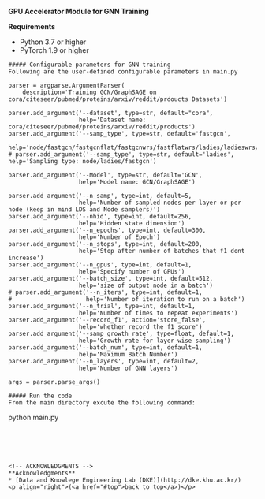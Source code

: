 
**GPU Accelerator Module for GNN Training**


**Requirements**

- Python 3.7 or higher
- PyTorch 1.9 or higher




```
##### Configurable parameters for GNN training
Following are the user-defined configurable parameters in main.py
```
    parser = argparse.ArgumentParser(
        description='Training GCN/GraphSAGE on cora/citeseer/pubmed/proteins/arxiv/reddit/prdoucts Datasets')

    parser.add_argument('--dataset', type=str, default="cora",
                        help='Dataset name: cora/citeseer/pubmed/proteins/arxiv/reddit/products')
    parser.add_argument('--samp_type', type=str, default='fastgcn',
                        help='node/fastgcn/fastgcnflat/fastgcnwrs/fastflatwrs/ladies/ladieswrs/ladiesflat/ladieswrs/ladiesflatwrs')
    # parser.add_argument('--samp_type', type=str, default='ladies', help='Sampling type: node/ladies/fastgcn')

    parser.add_argument('--Model', type=str, default='GCN',
                        help='Model name: GCN/GraphSAGE')

    parser.add_argument('--n_samp', type=int, default=5,
                        help='Number of sampled nodes per layer or per node (keep in mind LDS and Node samplers)')
    parser.add_argument('--nhid', type=int, default=256,
                        help='Hidden state dimension')
    parser.add_argument('--n_epochs', type=int, default=300,
                        help='Number of Epoch')
    parser.add_argument('--n_stops', type=int, default=200,
                        help='Stop after number of batches that f1 dont increase')
    parser.add_argument('--n_gpus', type=int, default=1,
                        help='Specify number of GPUs')
    parser.add_argument('--batch_size', type=int, default=512,
                        help='size of output node in a batch')
    # parser.add_argument('--n_iters', type=int, default=1,
    #                     help='Number of iteration to run on a batch')
    parser.add_argument('--n_trial', type=int, default=1,
                        help='Number of times to repeat experiments')
    parser.add_argument('--record_f1', action='store_false',
                        help='whether record the f1 score')
    parser.add_argument('--samp_growth_rate', type=float, default=1,
                        help='Growth rate for layer-wise sampling')
    parser.add_argument('--batch_num', type=int, default=1,
                        help='Maximum Batch Number')
    parser.add_argument('--n_layers', type=int, default=2,
                        help='Number of GNN layers')

    args = parser.parse_args()
```
##### Run the code
From the main directory excute the following command:
```
python main.py
```





<!-- ACKNOWLEDGMENTS -->
**Acknowledgments**
* [Data and Knowlege Engineering Lab (DKE)](http://dke.khu.ac.kr/)
<p align="right">(<a href="#top">back to top</a>)</p>
